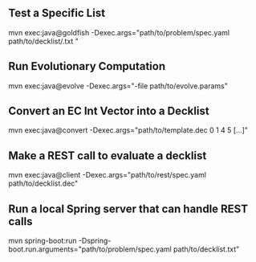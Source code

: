 ## Test a Specific List

mvn exec:java@goldfish -Dexec.args="path/to/problem/spec.yaml path/to/decklist/.txt <num games>"

## Run Evolutionary Computation

mvn exec:java@evolve -Dexec.args="-file path/to/evolve.params"

## Convert an EC Int Vector into a Decklist

mvn exec:java@convert -Dexec.args="path/to/template.dec 0 1 4 5 [...]"

## Make a REST call to evaluate a decklist

mvn exec:java@client -Dexec.args="path/to/rest/spec.yaml path/to/decklist.dec"

## Run a local Spring server that can handle REST calls

mvn spring-boot:run -Dspring-boot.run.arguments="path/to/problem/spec.yaml path/to/decklist.txt"
